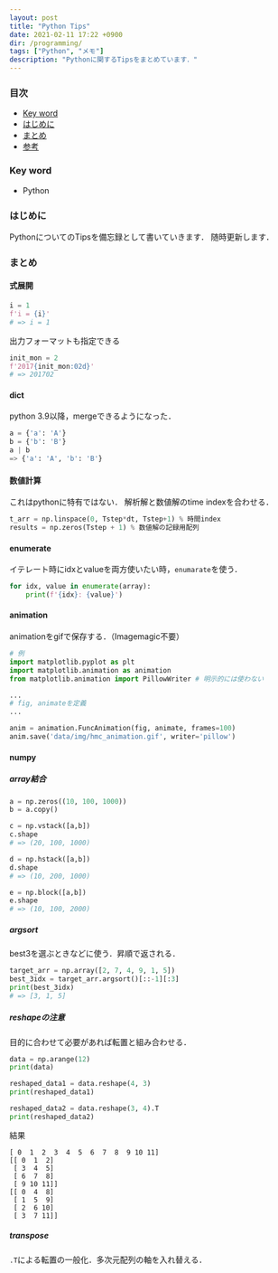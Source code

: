 ```yaml
---
layout: post
title: "Python Tips"
date: 2021-02-11 17:22 +0900
dir: /programming/
tags: ["Python", "メモ"]
description: "Pythonに関するTipsをまとめています．"
---
```


### 目次
- [Key word](#key-word)
- [はじめに](#はじめに)
- [まとめ](#まとめ)
- [参考](#参考)

### Key word
- Python

### はじめに
PythonについてのTipsを備忘録として書いていきます．
随時更新します．

### まとめ
#### 式展開
```python
i = 1
f'i = {i}'
# => i = 1
```
出力フォーマットも指定できる
```python
init_mon = 2
f'2017{init_mon:02d}'
# => 201702
```

#### dict
python 3.9以降，mergeできるようになった．
```python
a = {'a': 'A'}
b = {'b': 'B'}
a | b
=> {'a': 'A', 'b': 'B'}
```

#### 数値計算
これはpythonに特有ではない．
解析解と数値解のtime indexを合わせる．

```python
t_arr = np.linspace(0, Tstep*dt, Tstep+1) % 時間index
results = np.zeros(Tstep + 1) % 数値解の記録用配列
```

#### enumerate
イテレート時にidxとvalueを両方使いたい時，`enumarate`を使う．
```python
for idx, value in enumerate(array):
    print(f'{idx}: {value}')
```

#### animation
animationをgifで保存する．（Imagemagic不要）
```python
# 例
import matplotlib.pyplot as plt
import matplotlib.animation as animation
from matplotlib.animation import PillowWriter # 明示的には使わない

...
# fig, animateを定義
...

anim = animation.FuncAnimation(fig, animate, frames=100)
anim.save('data/img/hmc_animation.gif', writer='pillow')
```

#### numpy
##### array結合
```python
a = np.zeros((10, 100, 1000))
b = a.copy()

c = np.vstack([a,b])
c.shape
# => (20, 100, 1000)

d = np.hstack([a,b])
d.shape
# => (10, 200, 1000)

e = np.block([a,b])
e.shape
# => (10, 100, 2000)
```

##### argsort
best3を選ぶときなどに使う．昇順で返される．
```python
target_arr = np.array([2, 7, 4, 9, 1, 5])
best_3idx = target_arr.argsort()[::-1][:3]
print(best_3idx)
# => [3, 1, 5]
```

##### reshapeの注意
目的に合わせて必要があれば転置と組み合わせる．
```python
data = np.arange(12)
print(data)

reshaped_data1 = data.reshape(4, 3)
print(reshaped_data1)

reshaped_data2 = data.reshape(3, 4).T
print(reshaped_data2)
```
結果
```
[ 0  1  2  3  4  5  6  7  8  9 10 11]
[[ 0  1  2]
 [ 3  4  5]
 [ 6  7  8]
 [ 9 10 11]]
[[ 0  4  8]
 [ 1  5  9]
 [ 2  6 10]
 [ 3  7 11]]
```

##### transpose
`.T`による転置の一般化．多次元配列の軸を入れ替える．


<!-- ### 参考
### 注意 -->
